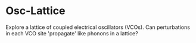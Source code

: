# Osc-Lattice
Explore a lattice of coupled electrical oscillators (VCOs). Can perturbations in each VCO site 'propagate' like phonons in a lattice?
